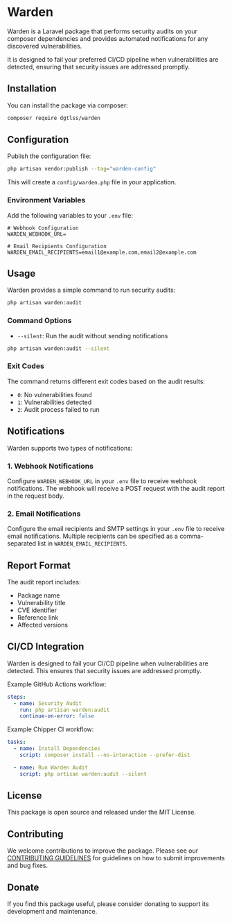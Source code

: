 
# Warden

Warden is a Laravel package that performs security audits on your composer dependencies and provides automated notifications for any discovered vulnerabilities. 

It is designed to fail your preferred CI/CD pipeline when vulnerabilities are detected, ensuring that security issues are addressed promptly.

## Installation

You can install the package via composer:

```bash
composer require dgtlss/warden
```

## Configuration

Publish the configuration file:

```bash
php artisan vendor:publish --tag="warden-config"
```

This will create a `config/warden.php` file in your application.

### Environment Variables

Add the following variables to your `.env` file:

```env
# Webhook Configuration
WARDEN_WEBHOOK_URL=
```

```env
# Email Recipients Configuration
WARDEN_EMAIL_RECIPIENTS=email1@example.com,email2@example.com
```


## Usage

Warden provides a simple command to run security audits:

```bash
php artisan warden:audit
```

### Command Options

- `--silent`: Run the audit without sending notifications
```bash
php artisan warden:audit --silent
```

### Exit Codes

The command returns different exit codes based on the audit results:
- `0`: No vulnerabilities found
- `1`: Vulnerabilities detected
- `2`: Audit process failed to run

## Notifications

Warden supports two types of notifications:

### 1. Webhook Notifications
Configure `WARDEN_WEBHOOK_URL` in your `.env` file to receive webhook notifications. The webhook will receive a POST request with the audit report in the request body.

### 2. Email Notifications
Configure the email recipients and SMTP settings in your `.env` file to receive email notifications. Multiple recipients can be specified as a comma-separated list in `WARDEN_EMAIL_RECIPIENTS`.

## Report Format

The audit report includes:
- Package name
- Vulnerability title
- CVE identifier
- Reference link
- Affected versions

## CI/CD Integration

Warden is designed to fail your CI/CD pipeline when vulnerabilities are detected. This ensures that security issues are addressed promptly.

Example GitHub Actions workflow:

```yaml
steps:
  - name: Security Audit
    run: php artisan warden:audit
    continue-on-error: false
```

Example Chipper CI workflow:

```yaml
tasks:
  - name: Install Dependencies
    script: composer install --no-interaction --prefer-dist

  - name: Run Warden Audit
    script: php artisan warden:audit --silent
```

## License

This package is open source and released under the MIT License.

## Contributing

We welcome contributions to improve the package. Please see our [CONTRIBUTING GUIDELINES](CONTRIBUTING.md) for guidelines on how to submit improvements and bug fixes.

## Donate

If you find this package useful, please consider donating to support its development and maintenance.
